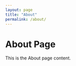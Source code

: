 ```yaml
---
layout: page
title: "About"
permalink: /about/
---
```

# About Page
This is the About page content.
